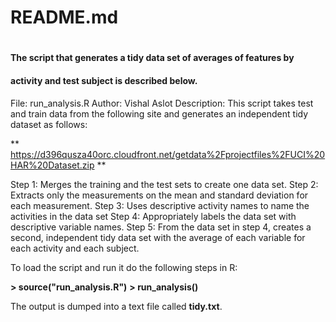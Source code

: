 # README.md
#
#### The script that generates a tidy data set of averages of features by 
#### activity and test subject is described below.

File: run_analysis.R
Author: Vishal Aslot
Description: This script takes test and train data from the following site and generates an independent tidy dataset as follows:

** https://d396qusza40orc.cloudfront.net/getdata%2Fprojectfiles%2FUCI%20HAR%20Dataset.zip **

Step 1: Merges the training and the test sets to create one data set.
Step 2: Extracts only the measurements on the mean and standard deviation for each measurement.
Step 3: Uses descriptive activity names to name the activities in the data set
Step 4: Appropriately labels the data set with descriptive variable names.
Step 5: From the data set in step 4, creates a second, independent tidy data set with the average of each variable for each activity and each subject.

To load the script and run it do the following steps in R:

**> source("run_analysis.R")**
**> run_analysis()**

The output is dumped into a text file called **tidy.txt**.
